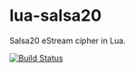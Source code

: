 # lua-salsa20

Salsa20 eStream cipher in Lua.

[![Build Status](https://travis-ci.org/mrogaski/lua-salsa20.png?branch=master)](https://travis-ci.org/mrogaski/lua-salsa20)

